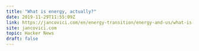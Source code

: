 ```yaml
---
title: "What is energy, actually?"
date: 2019-11-29T11:55:09Z
link: https://jancovici.com/en/energy-transition/energy-and-us/what-is-energy-actually/?utm_medium=RSS&utm_source=hune
site: jancovici.com
topic: Hacker News
draft: false
---
```

